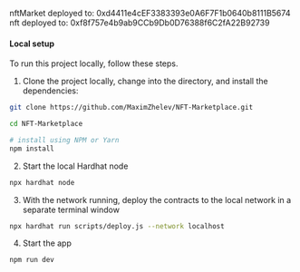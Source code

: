 nftMarket deployed to: 0xd4411e4cEF3383393e0A6F7F1b0640b8111B5674
nft deployed to: 0xf8f757e4b9ab9CCb9Db0D76388f6C2fA22B92739


#### Local setup

To run this project locally, follow these steps.

1. Clone the project locally, change into the directory, and install the dependencies:

```sh
git clone https://github.com/MaximZhelev/NFT-Marketplace.git

cd NFT-Marketplace

# install using NPM or Yarn
npm install

```

2. Start the local Hardhat node

```sh
npx hardhat node
```

3. With the network running, deploy the contracts to the local network in a separate terminal window

```sh
npx hardhat run scripts/deploy.js --network localhost
```

4. Start the app

```
npm run dev
```
